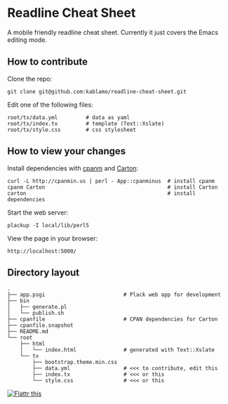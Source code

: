 # Readline Cheat Sheet

A mobile friendly readline cheat sheet.  Currently it just covers the Emacs
editing mode.

## How to contribute

Clone the repo:

    git clone git@github.com:kablamo/readline-cheat-sheet.git

Edit one of the following files:

    root/tx/data.yml         # data as yaml
    root/tx/index.tx         # template (Text::Xslate)
    root/tx/style.css        # css stylesheet

## How to view your changes

Install dependencies with [cpanm](https://metacpan.org/pod/App::cpanminus)
and [Carton](https://metacpan.org/pod/Carton):

    curl -L http://cpanmin.us | perl - App::cpanminus  # install cpanm
    cpanm Carton                                       # install Carton
    carton                                             # install dependencies

Start the web server:

    plackup -I local/lib/perl5

View the page in your browser:

    http://localhost:5000/

## Directory layout

    .
    ├── app.psgi                         # Plack web app for development
    ├── bin
    │   ├── generate.pl
    │   └── publish.sh
    ├── cpanfile                         # CPAN dependencies for Carton
    ├── cpanfile.snapshot
    ├── README.md
    └── root
        ├── html
        │   └── index.html               # generated with Text::Xslate
        └── tx
            ├── bootstrap.theme.min.css
            ├── data.yml                 # <<< to contribute, edit this
            ├── index.tx                 # <<< or this
            └── style.css                # <<< or this



<a class="flattr" title="Readline Cheat Sheet" href="https://flattr.com/submit/auto?user_id=kablamo&url=http%3A%2F%2Freadline.kablamo.org%2Femacs.html&title=Readline%20Cheat%20Sheet" target="_blank">
  <img src="//api.flattr.com/button/flattr-badge-large.png" alt="Flattr this" title="Flattr this" border="0">
</a>
